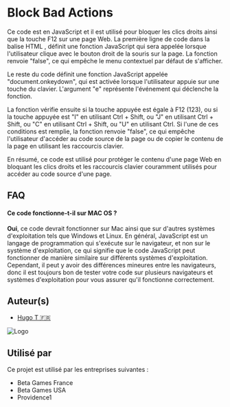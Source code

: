 
# Block Bad Actions



Ce code est en JavaScript et il est utilisé pour bloquer les clics droits ainsi que la touche F12 sur une page Web. La première ligne de code dans la balise HTML <body>, définit une fonction JavaScript qui sera appelée lorsque l'utilisateur clique avec le bouton droit de la souris sur la page. La fonction renvoie "false", ce qui empêche le menu contextuel par défaut de s'afficher.

Le reste du code définit une fonction JavaScript appelée "document.onkeydown", qui est activée lorsque l'utilisateur appuie sur une touche du clavier. L'argument "e" représente l'événement qui déclenche la fonction.

La fonction vérifie ensuite si la touche appuyée est égale à F12 (123), ou si la touche appuyée est "I" en utilisant Ctrl + Shift, ou "J" en utilisant Ctrl + Shift, ou "C" en utilisant Ctrl + Shift, ou "U" en utilisant Ctrl. Si l'une de ces conditions est remplie, la fonction renvoie "false", ce qui empêche l'utilisateur d'accéder au code source de la page ou de copier le contenu de la page en utilisant les raccourcis clavier.

En résumé, ce code est utilisé pour protéger le contenu d'une page Web en bloquant les clics droits et les raccourcis clavier couramment utilisés pour accéder au code source d'une page.




## FAQ

#### Ce code fonctionne-t-il sur MAC OS ?

**Oui**, ce code devrait fonctionner sur Mac ainsi que sur d'autres systèmes d'exploitation tels que Windows et Linux. En général, JavaScript est un langage de programmation qui s'exécute sur le navigateur, et non sur le système d'exploitation, ce qui signifie que le code JavaScript peut fonctionner de manière similaire sur différents systèmes d'exploitation. Cependant, il peut y avoir des différences mineures entre les navigateurs, donc il est toujours bon de tester votre code sur plusieurs navigateurs et systèmes d'exploitation pour vous assurer qu'il fonctionne correctement.


## Auteur(s)

- [Hugo T 🇫🇷](https://www.github.com/HugoTby)


![Logo](https://i0.wp.com/www.jeremysmola.com/wp-content/uploads/2019/04/cropped-logo-javascript-logo-png-transparent-1.png?ssl=1)


## Utilisé par

Ce projet est utilisé par les entreprises suivantes :

- Beta Games France
- Beta Games USA
- Providence1
